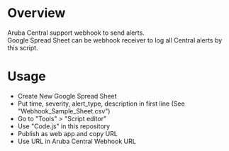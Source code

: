 # Overview
Aruba Central support webhook to send alerts.  
Google Spread Sheet can be webhook receiver to log all Central alerts by this script.

# Usage
- Create New Google Spread Sheet
- Put time, severity, alert_type,	description in first line (See "Webhook_Sample_Sheet.csv")
- Go to "Tools" > "Script editor"
- Use "Code.js" in this repository
- Publish as web app and copy URL
- Use URL in Aruba Central Webhook URL
